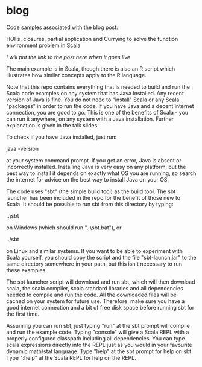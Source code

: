 # blog

Code samples associated with the blog post:

HOFs, closures, partial application and Currying to solve the function environment problem in Scala

_I will put the link to the post here when it goes live_

The main example is in Scala, though there is also an R script which illustrates how similar concepts apply to the R language.

Note that this repo contains everything that is needed to build and run the Scala code examples on any system that has Java installed. Any recent version of Java is fine. You do not need to "install" Scala or any Scala "packages" in order to run the code. If you have Java and a decent internet connection, you are good to go. This is one of the benefits of Scala - you can run it anywhere, on any system with a Java installation. Further explanation is given in the talk slides.

To check if you have Java installed, just run:

java -version

at your system command prompt. If you get an error, Java is absent or incorrectly installed. Installing Java is very easy on any platform, but the best way to install it depends on exactly what OS you are running, so search the internet for advice on the best way to install Java on your OS.

The code uses "sbt" (the simple build tool) as the build tool. The sbt launcher has been included in the repo for the benefit of those new to Scala. It should be possible to run sbt from this directory by typing:

..\sbt

on Windows (which should run "..\sbt.bat"), or

../sbt

on Linux and similar systems. If you want to be able to experiment with Scala yourself, you should copy the script and the file "sbt-launch.jar" to the same directory somewhere in your path, but this isn't necessary to run these examples.

The sbt launcher script will download and run sbt, which will then download scala, the scala compiler, scala standard libraries and all dependencies needed to compile and run the code. All the downloaded files will be cached on your system for future use. Therefore, make sure you have a good internet connection and a bit of free disk space before running sbt for the first time.

Assuming you can run sbt, just typing "run" at the sbt prompt will compile and run the example code. Typing "console" will give a Scala REPL with a properly configured classpath including all dependencies. You can type scala expressions directly into the REPL just as you would in your favourite dynamic math/stat language. Type "help" at the sbt prompt for help on sbt. Type ":help" at the Scala REPL for help on the REPL.











